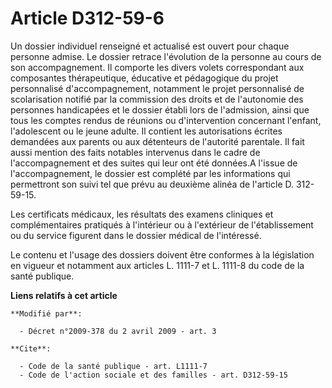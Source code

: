 # Article D312-59-6

Un dossier individuel renseigné et actualisé est ouvert pour chaque personne admise. Le dossier retrace l'évolution de la
personne au cours de son accompagnement. Il comporte les divers volets correspondant aux composantes thérapeutique, éducative
et pédagogique du projet personnalisé d'accompagnement, notamment le projet personnalisé de scolarisation notifié par la
commission des droits et de l'autonomie des personnes handicapées et le dossier établi lors de l'admission, ainsi que tous
les comptes rendus de réunions ou d'intervention concernant l'enfant, l'adolescent ou le jeune adulte. Il contient les
autorisations écrites demandées aux parents ou aux détenteurs de l'autorité parentale. Il fait aussi mention des faits
notables intervenus dans le cadre de l'accompagnement et des suites qui leur ont été données.A l'issue de l'accompagnement,
le dossier est complété par les informations qui permettront son suivi tel que prévu au deuxième alinéa de l'article D.
312-59-15. 

Les certificats médicaux, les résultats des examens cliniques et complémentaires pratiqués à l'intérieur ou à l'extérieur de
l'établissement ou du service figurent dans le dossier médical de l'intéressé. 

Le contenu et l'usage des dossiers doivent être conformes à la législation en vigueur et notamment aux articles L. 1111-7 et
L. 1111-8 du code de la santé publique.

**Liens relatifs à cet article**

	**Modifié par**:

	  - Décret n°2009-378 du 2 avril 2009 - art. 3

	**Cite**:

	  - Code de la santé publique - art. L1111-7
	  - Code de l'action sociale et des familles - art. D312-59-15
